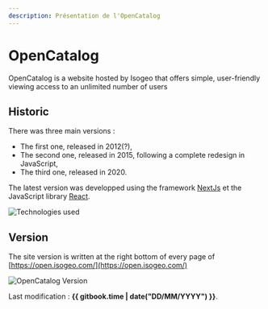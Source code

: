 ```yaml
---
description: Présentation de l'OpenCatalog
---
```


# OpenCatalog

OpenCatalog is a website hosted by Isogeo that offers simple, user-friendly viewing access to an unlimited number of users

## Historic
There was three main versions :
* The first one, released in 2012(?),
* The second one, released in 2015, following a complete redesign in JavaScript,
* The third one, released in 2020.

The latest version was developped using the framework [NextJs](https://nextjs.org/) et the JavaScript library [React](https://fr.reactjs.org/). 

![Technologies used](/assets/historic/technologies_used.png)

## Version
The site version is written at the right bottom of every page of [https://open.isogeo.com/](https://open.isogeo.com/)

![OpenCatalog Version](/assets/historic/version_oc.PNG)

Last modification : **{{ gitbook.time | date("DD/MM/YYYY") }}**.
